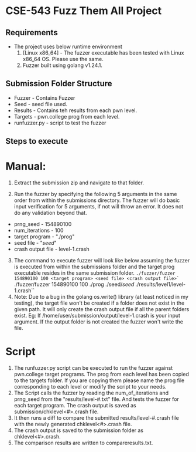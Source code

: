 # CSE-543 Fuzz Them All Project

## Requirements

* The project uses below runtime environment
  1. [Linux x86_64] - The fuzzer executable has been tested with Linux x86_64 OS. Please use the same.  
  2. Fuzzer built using golang v1.24.1.

## Submission Folder Structure

* Fuzzer - Contains Fuzzer
* Seed - seed file used.
* Results - Contains teh results from each pwn level.
* Targets - pwn.college prog from each level.
* runfuzzer.py - script to test the fuzzer



## Steps to execute


Manual:
=======

1. Extract the submission zip and navigate to that folder. 

2. Run the fuzzer by specifying the following 5 arguments in the same order from within the submissions directory. The fuzzer will do basic input verification for 5 arguments, if not will throw an error. It does not do any validation beyond that.
  * prng_seed -  154890100
  * num_iterations -  100
  * target program  -  "./prog"
  * seed file  -  "_seed_"
  * crash output file  -  level-1.crash 

3. The command to execute fuzzer will look like below assuming the fuzzer is executed from within the submissions folder and the target prog executable resides in the same submission folder.
  ``./fuzzer/fuzzer 154890100 100 <target program> <seed file> <crash output file>`
   ``./fuzzer/fuzzer 154890100 100 ./prog ./seed/_seed_ ./results/level1/level-1.crash``
4. Note: Due to a bug in the golang os.write() library (at least noticed in my testing), the target file won't be created if a folder does not exist in the given path. It will only create the crash output file if all the parent folders exist. Eg: If /home/user/submission/output/level-1.crash is your input argument. If the output folder is not created the fuzzer won't write the file.

Script
======

1. The runfuzzer.py script can be executed to run the fuzzer against pwn.college target programs. The prog from each level has been copied to the targets folder. If you are copying them please name the prog file corresponding to each level or modify the script to your needs.
2. The Script calls the fuzzer by reading the num_of_iterations and prng_seed from the "results/level-#.txt" file. And tests the fuzzer for each target program. The crash output is saved as submission/chklevel<#>.crash file.
3. It then runs a diff to compare the submitted results/level-#.crash file with the newly generated chklevel<#>.crash file. 
4. The crash output is saved to the submission folder as chklevel<#>.crash.
5. The comparison results are written to compareresults.txt.




